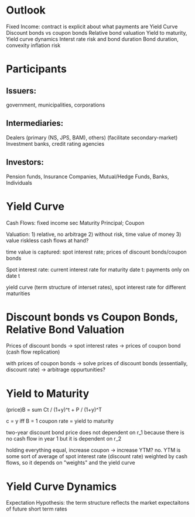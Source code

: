 # Outlook
Fixed Income: contract is explicit about what payments are
Yield Curve
Discount bonds vs coupon bonds
Relative bond valuation
Yield to maturity, Yield curve dynamics
Interst rate risk and bond duration
Bond duration, convexity
inflation risk

# Participants
## Issuers: 
government, municipalities, corporations
## Intermediaries: 
Dealers (primary (NS, JPS, BAM), others) (facilitate secondary-market)
Investment banks, 
credit rating agencies

## Investors: 
Pension funds, Insurance Companies, Mutual/Hedge Funds, Banks, Individuals

# Yield Curve
Cash Flows: 
fixed income sec
Maturity Principal; Coupon

Valuation: 1) relative, no arbitrage 2) without risk, time value of money 3) value riskless cash flows at hand?

time value is captured: spot interest rate; prices of discount bonds/coupon bonds

Spot interest rate: current interest rate for maturity date t: payments only on date t

yield curve (term structure of interset rates), spot interest rate for different maturities

# Discount bonds vs Coupon Bonds, Relative Bond Valuation
Prices of discount bonds -> spot interest rates -> prices of coupon bond (cash flow replication)

with prices of coupon bonds -> solve prices of discount bonds (essentially, discount rate) -> arbitrage oppurtunities?

# Yield to Maturity
(price)B = sum Ct / (1+y)^t + P / (1+y)^T

c = y iff B = 1
coupon rate = yield to maturity

two-year discount bond price does not dependent on r_1 because there is no cash flow in year 1
but it is dependent on r_2

holding everything equal, increase coupon -> increase YTM?
no. YTM is some sort of average of spot interest rate (discount rate) weighted by cash flows, so it depends on "weights" and the yield curve

# Yield Curve Dynamics
Expectation Hypothesis: the term structure reflects the market expectaitons of future short term rates

